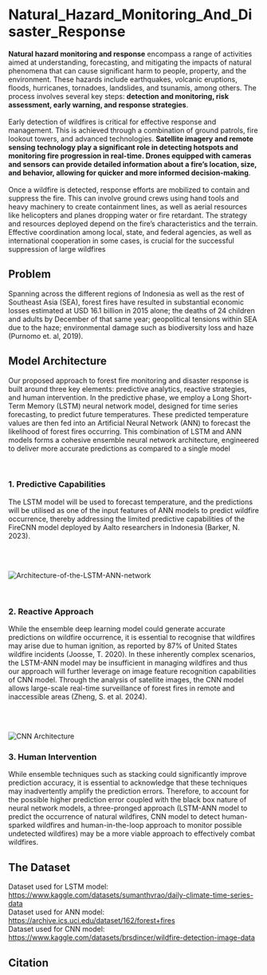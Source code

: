 # Natural_Hazard_Monitoring_And_Disaster_Response


__Natural hazard monitoring and response__ encompass a range of activities aimed at understanding, forecasting, and mitigating the impacts of natural phenomena that can cause significant harm to people, property, and the environment. These hazards include earthquakes, volcanic eruptions, floods, hurricanes, tornadoes, landslides, and tsunamis, among others. The process involves several key steps: __detection and monitoring, risk assessment, early warning, and response strategies__.
<br>
<br>
Early detection of wildfires is critical for effective response and management. This is achieved through a combination of ground patrols, fire lookout towers, and advanced technologies. __Satellite imagery and remote sensing technology play a significant role in detecting hotspots and monitoring fire progression in real-time. Drones equipped with cameras and sensors can provide detailed information about a fire’s location, size, and behavior, allowing for quicker and more informed decision-making__.
<br>
<br>
Once a wildfire is detected, response efforts are mobilized to contain and suppress the fire. This can involve ground crews using hand tools and heavy machinery to create containment lines, as well as aerial resources like helicopters and planes dropping water or fire retardant. The strategy and resources deployed depend on the fire’s characteristics and the terrain. Effective coordination among local, state, and federal agencies, as well as international cooperation in some cases, is crucial for the successful suppression of large wildfires


## Problem
Spanning across the different regions of Indonesia as well as the rest of Southeast Asia (SEA), forest fires have resulted in substantial economic losses estimated at USD 16.1 billion in 2015 alone; the deaths of 24 children and adults by December of that same year; geopolitical tensions within SEA due to the haze; environmental damage such as biodiversity loss and haze (Purnomo et. al, 2019). 



## Model Architecture
Our proposed approach to forest fire monitoring and disaster response is built around three key elements: predictive analytics, reactive strategies, and human intervention.
In the predictive phase, we employ a Long Short-Term Memory (LSTM) neural network model, designed for time series forecasting, to predict future temperatures. These predicted temperature values are then fed into an Artificial Neural Network (ANN) to forecast the likelihood of forest fires occurring. This combination of LSTM and ANN models forms a cohesive ensemble neural network architecture, engineered to deliver more accurate predictions as compared to a single model

<br>

### 1. Predictive Capabilities
  The LSTM model will be used to forecast temperature, and the predictions will be utilised as one of the input features of ANN models to predict wildfire occurrence, thereby addressing the limited predictive capabilities of the FireCNN model deployed by Aalto researchers in Indonesia (Barker, N. 2023).

<br>
<br>

![Architecture-of-the-LSTM-ANN-network](https://github.com/alexksh2/Natural_Hazard_Monitoring_And_Disaster_Response/assets/138288828/c2816772-1483-488b-9e96-799851f24e4a)

<br>

### 2. Reactive Approach
  While the ensemble deep learning model could generate accurate predictions on wildfire occurrence, it is essential to recognise that wildfires may arise due to human ignition, as reported by 87% of United States wildfire incidents (Joosse, T. 2020). In these inherently complex scenarios, the LSTM-ANN model may be insufficient in managing wildfires and thus our approach will further leverage on image feature recognition capabilities of CNN model. Through the analysis of satellite images, the CNN model allows large-scale real-time surveillance of forest fires in remote and inaccessible areas (Zheng, S. et al. 2024).

<br>
<br>

![CNN Architecture](https://github.com/alexksh2/Natural_Hazard_Monitoring_And_Disaster_Response/assets/138288828/b48059d2-59aa-4a19-b421-41f21b0996e5)


### 3. Human Intervention
While ensemble techniques such as stacking could significantly improve prediction accuracy, it is essential to acknowledge that these techniques may inadvertently amplify the prediction errors. Therefore, to account for the possible higher prediction error coupled with the black box nature of neural network models, a three-pronged approach (LSTM-ANN model to predict the occurrence of natural wildfires, CNN model to detect human-sparked wildfires and human-in-the-loop approach to monitor possible undetected wildfires) may be a more viable approach to effectively combat wildfires.


## The Dataset

Dataset used for LSTM model: https://www.kaggle.com/datasets/sumanthvrao/daily-climate-time-series-data <br>
Dataset used for ANN model: https://archive.ics.uci.edu/dataset/162/forest+fires <br>
Dataset used for CNN model: https://www.kaggle.com/datasets/brsdincer/wildfire-detection-image-data <br>

## Citation
